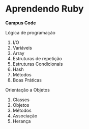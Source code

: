 # Aprendendo Ruby

**Campus Code** 

Lógica de programação

1. I/O
2. Variáveis
3. Array
4. Estruturas de repetição
5. Estruturas Condicionais
6. Hash
7. Métodos
8. Boas Práticas

Orientação a Objetos

1. Classes
2. Objetos
3. Métodos
4. Associação
5. Herança

